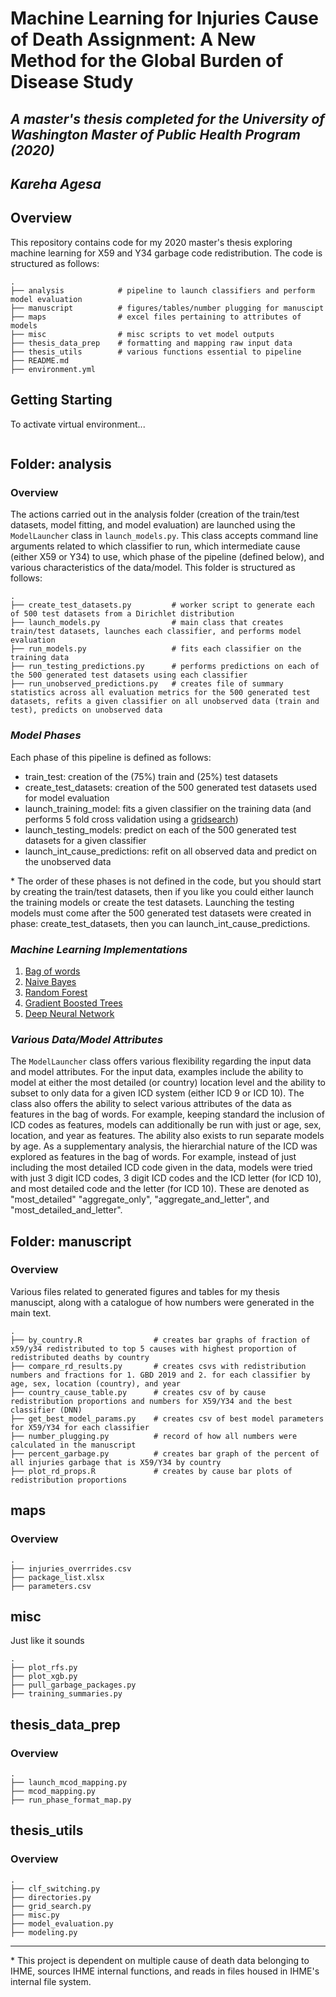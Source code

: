# Machine Learning for Injuries Cause of Death Assignment: A New Method for the Global Burden of Disease Study
## _A master's thesis completed for the University of Washington Master of Public Health Program (2020)_
## _Kareha Agesa_

## Overview
This repository contains code for my 2020 master's thesis exploring machine learning for X59 and Y34 garbage code redistribution. The code is structured as follows:
```
.
├── analysis            # pipeline to launch classifiers and perform model evaluation
├── manuscript          # figures/tables/number plugging for manuscipt
├── maps                # excel files pertaining to attributes of models
├── misc                # misc scripts to vet model outputs
├── thesis_data_prep    # formatting and mapping raw input data
├── thesis_utils        # various functions essential to pipeline
├── README.md 
├── environment.yml 
```

## Getting Starting
To activate virtual environment...
```bash

```


## **Folder: analysis**
### Overview
The actions carried out in the analysis folder (creation of the train/test datasets, model fitting, and model evaluation) are launched using the `ModelLauncher` class in `launch_models.py`. This class accepts command line arguments related to which classifier to run, which intermediate cause (either X59 or Y34) to use, which phase of the pipeline (defined below), and various characteristics of the data/model. This folder is structured as follows:

```
.
├── create_test_datasets.py         # worker script to generate each of 500 test datasets from a Dirichlet distribution
├── launch_models.py                # main class that creates train/test datasets, launches each classifier, and performs model evaluation
├── run_models.py                   # fits each classifier on the training data
├── run_testing_predictions.py      # performs predictions on each of the 500 generated test datasets using each classifier
├── run_unobserved_predictions.py   # creates file of summary statistics across all evaluation metrics for the 500 generated test datasets, refits a given classifier on all unobserved data (train and test), predicts on unobserved data

```
### _Model Phases_
Each phase of this pipeline is defined as follows:
- train_test: creation of the (75%) train and (25%) test datasets
- create_test_datasets: creation of the 500 generated test datasets used for model evaluation
- launch_training_model: fits a given classifier on the training data (and performs 5 fold cross validation using a [gridsearch](https://scikit-learn.org/stable/modules/generated/sklearn.model_selection.GridSearchCV.html))
- launch_testing_models: predict on each of the 500 generated test datasets for a given classifier
- launch_int_cause_predictions: refit on all observed data and predict on the unobserved data

\* The order of these phases is not defined in the code, but you should start by creating the train/test datasets, then if you like you could either launch the training models or create the test datasets. Launching the testing models must come after the 500 generated test datasets were created in phase: create_test_datasets, then you can launch_int_cause_predictions.

### _Machine Learning Implementations_
1. [Bag of words](https://scikit-learn.org/stable/modules/generated/sklearn.feature_extraction.text.CountVectorizer.html)
2. [Naive Bayes](https://scikit-learn.org/stable/modules/naive_bayes.html) 
2. [Random Forest](https://scikit-learn.org/stable/modules/generated/sklearn.ensemble.RandomForestClassifier.html)
3. [Gradient Boosted Trees](https://xgboost.readthedocs.io/en/latest/python/index.html)
4. [Deep Neural Network](https://keras.io/)

### _Various Data/Model Attributes_
The `ModelLauncher` class offers various flexibility regarding the input data and model attributes. For the input data, examples include the ability to model at either the most detailed (or country) location level and the ability to subset to only data for a given ICD system (either ICD 9 or ICD 10). The class also offers the ability to select various attributes of the data as features in the bag of words. For example, keeping standard the inclusion of ICD codes as features, models can additionally be run with just or age, sex, location, and year as features. The ability also exists to run separate models by age. As a supplementary analysis, the hierarchial nature of the ICD was explored as features in the bag of words. For example, instead of just including the most detailed ICD code given in the data, models were tried with just 3 digit ICD codes, 3 digit ICD codes and the ICD letter (for ICD 10), and most detailed code and the letter (for ICD 10). These are denoted as "most_detailed" "aggregate_only", "aggregate_and_letter", and "most_detailed_and_letter".


## **Folder: manuscript**
### Overview
Various files related to generated figures and tables for my thesis manuscipt, along with a catalogue of how numbers were generated in the main text.
```
.
├── by_country.R                # creates bar graphs of fraction of x59/y34 redistributed to top 5 causes with highest proportion of redistributed deaths by country
├── compare_rd_results.py       # creates csvs with redistribution numbers and fractions for 1. GBD 2019 and 2. for each classifier by age, sex, location (country), and year
├── country_cause_table.py      # creates csv of by cause redistribution proportions and numbers for X59/Y34 and the best classifier (DNN)
├── get_best_model_params.py    # creates csv of best model parameters for X59/Y34 for each classifier
├── number_plugging.py          # record of how all numbers were calculated in the manuscript
├── percent_garbage.py          # creates bar graph of the percent of all injuries garbage that is X59/Y34 by country
├── plot_rd_props.R             # creates by cause bar plots of redistribution proportions
```

## maps
### Overview

```
.
├── injuries_overrrides.csv
├── package_list.xlsx
├── parameters.csv
```
## misc
Just like it sounds
```
.
├── plot_rfs.py
├── plot_xgb.py
├── pull_garbage_packages.py
├── training_summaries.py
```

## thesis_data_prep
### Overview

```
.
├── launch_mcod_mapping.py
├── mcod_mapping.py
├── run_phase_format_map.py
```

## thesis_utils
### Overview

```
.
├── clf_switching.py
├── directories.py
├── grid_search.py
├── misc.py
├── model_evaluation.py
├── modeling.py
```
-----
\* This project is dependent on multiple cause of death data belonging to IHME, sources IHME internal functions, and reads in files housed in IHME's internal file system.


